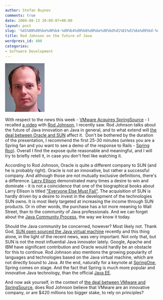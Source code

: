 ```yaml
---
author: Stefan Buynov
comments: true
date: 2009-08-13 20:09:07+00:00
layout: post
slug: '%d1%80%d0%be%d0%b4-%d0%b4%d0%b6%d0%be%d0%bd%d1%81%d1%8a%d0%bd-%d0%b7%d0%b0-%d0%b1%d1%8a%d0%b4%d0%b5%d1%89%d0%b5%d1%82%d0%be-%d0%bd%d0%b0-java'
title: Rod Johnson on the future of Java
wordpress_id: 400
categories:
- Software Development
---
```


[![The Future of Java Innovation](/images/2009/08/rod_johnson.jpg)](http://www.infoq.com/presentations/SpringOne-Keynote-Rod-Johnson)

With respect to the news this week -  [VMware Acquires SpringSource](http://www.infoq.com/news/2009/08/vmware-springsource) - I recalled [a video](http://www.infoq.com/presentations/SpringOne-Keynote-Rod-Johnson) with [Rod Johnson](http://www.springone2gx.com/conference/speaker/rod_johnson), I recently saw. Rod Johnson talks about the future of Java innovation an Java in general, and to what extend will [the deal between Oracle and SUN](/blog/2009/07/19/oracle-to-buy-sun-part-two/) affect it.  Don't be bothered by the duration of the presentation, I recommend the first 25-30 minutes (unless you are a Spring fan and you want to see a demo of the response to Rails - [Spring Roo](http://www.springsource.org/roo)). Overall I find the expose quite reasonable and meaningful, and I will try to briefly retell it, in case you don't feel like watching it.

According to Rod Johnson, Oracle is quite a different company to SUN (and he is probably right). Oracle is not an innovative, but rather a successful company. And although those are not mutually exclusive definitions, there's a difference. [Larry Ellison](http://en.wikipedia.org/wiki/Larry_Ellison) demonstrated many times a desire to win and dominate - it is not a coincidence that one of the biographical books about Larry Ellison is titled ["Everyone Else Must Fail"](http://www.amazon.com/Everyone-Else-Must-Fail-Unvarnished/dp/B000H2N2G0/ref=pd_sim_b_2). The acquisition of SUN is hardly driven by a desire to invest in the development of the technologies SUN owns. It is most likely targeted at increasing the income through SUN products. Or in other words, the purchase has a lot more meaning to Wall Street, than to the community of Java professionals. And we can forget about the [Java Community Process](http://jcp.org), the way we know it today.

Should the Java community be concerned, however? Most likely not. Thank God, [SUN open sourced the Java virtual machine](http://openjdk.java.net/) recently and this thing alone, in the light of the recent news, was very important. Not only that, but SUN is not the most influential Java innovator lately. Google, Apache and IBM have significant contribution and Oracle would hardly be an obstacle for this to continue. Rod Johnson also mentions the growing popularity of languages and technologies based on the Java virtual machine, which are not directly bound to Java. At the end, naturally for a keynote at [SpringOne](http://www.springone.com/), Spring comes on stage. And the fact that Spring is much more popular and innovative Java technology, than the official [Java EE](http://java.sun.com/javaee/).

And now ask yourself, in the context of [the deal between VMware and SpringSource](http://www.infoq.com/news/2009/08/vmware-springsource), does Rod Johnson believe that VMware are an innovative company, or are $420 millions too bigger stake, to rely on principles?
